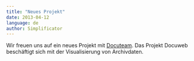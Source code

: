 ```yaml
---
title: "Neues Projekt"
date: 2013-04-12
language: de
author: Simplificator
---
```


Wir freuen uns auf ein neues Projekt mit [Docuteam](http://www.docuteam.ch/). Das Projekt Docuweb beschäftigt sich mit der Visualisierung von Archivdaten.
